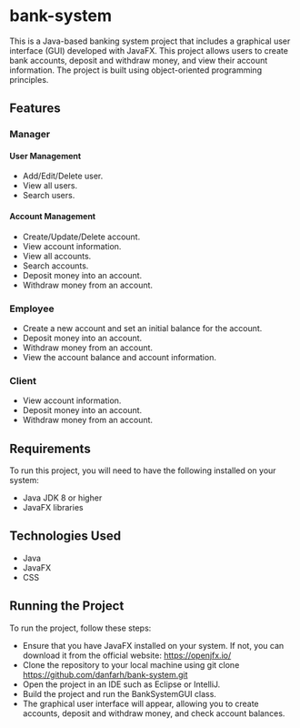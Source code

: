 # bank-system
This is a Java-based banking system project that includes a graphical user interface (GUI) developed with JavaFX. 
This project allows users to create bank accounts, deposit and withdraw money, and view their account information. The project is built using object-oriented programming principles.

## Features
### Manager
#### User Management
- Add/Edit/Delete user.
- View all users.
- Search users.
#### Account Management
- Create/Update/Delete account.
- View account information.
- View all accounts.
- Search accounts.
- Deposit money into an account.
- Withdraw money from an account.
### Employee
- Create a new account and set an initial balance for the account.
- Deposit money into an account.
- Withdraw money from an account.
- View the account balance and account information.
### Client
- View account information.
- Deposit money into an account.
- Withdraw money from an account.

## Requirements
To run this project, you will need to have the following installed on your system:
- Java JDK 8 or higher
- JavaFX libraries

## Technologies Used
- Java
- JavaFX
- CSS

## Running the Project
To run the project, follow these steps:
- Ensure that you have JavaFX installed on your system. If not, you can download it from the official website: https://openjfx.io/
- Clone the repository to your local machine using git clone https://github.com/danfarh/bank-system.git
- Open the project in an IDE such as Eclipse or IntelliJ.
- Build the project and run the BankSystemGUI class.
- The graphical user interface will appear, allowing you to create accounts, deposit and withdraw money, and check account balances.
